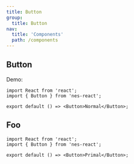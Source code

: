 ```yaml
---
title: Button
group:
  title: Button
nav:
  title: 'Components'
  path: /components
---
```


## Button

Demo:

```tsx
import React from 'react';
import { Button } from 'nes-react';

export default () => <Button>Normal</Button>;
```

## Foo

```tsx
import React from 'react';
import { Button } from 'nes-react';

export default () => <Button>Primal</Button>;
```
